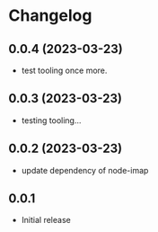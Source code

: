 # Changelog

<!--
  Placeholder for the next version (at the beginning of the line):
  ## **WORK IN PROGRESS**
-->
## 0.0.4 (2023-03-23)
- test tooling once more.

## 0.0.3 (2023-03-23)
- testing tooling...

## 0.0.2 (2023-03-23)
- update dependency of node-imap

## 0.0.1
- Initial release